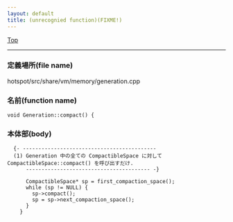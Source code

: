 ```yaml
---
layout: default
title: (unrecognied function)(FIXME!)
---
```

[Top](../index.html)

--- 
### 定義場所(file name)
hotspot/src/share/vm/memory/generation.cpp

### 名前(function name)
```
void Generation::compact() {
```

### 本体部(body)
```
  {- -------------------------------------------
  (1) Generation 中の全ての CompactibleSpace に対して CompactibleSpace::compact() を呼び出すだけ.
      ---------------------------------------- -}

	  CompactibleSpace* sp = first_compaction_space();
	  while (sp != NULL) {
	    sp->compact();
	    sp = sp->next_compaction_space();
	  }
	}
	
```


